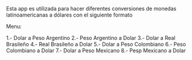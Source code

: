 Esta app es utilizada para hacer diferentes conversiones de monedas latinoamericanas a dólares con el siguiente formato

Menu:

1.- Dolar a Peso Argentino
2.- Peso Argentino a Dolar
3.- Dolar a Real Brasileño
4.- Real Brasileño a Dolar
5.- Dolar a Peso Colombiano
6.- Peso Colombiano a Dolar
7.- Dolar a Peso Mexicano
8.- Pesp Mexicano a Dolar
